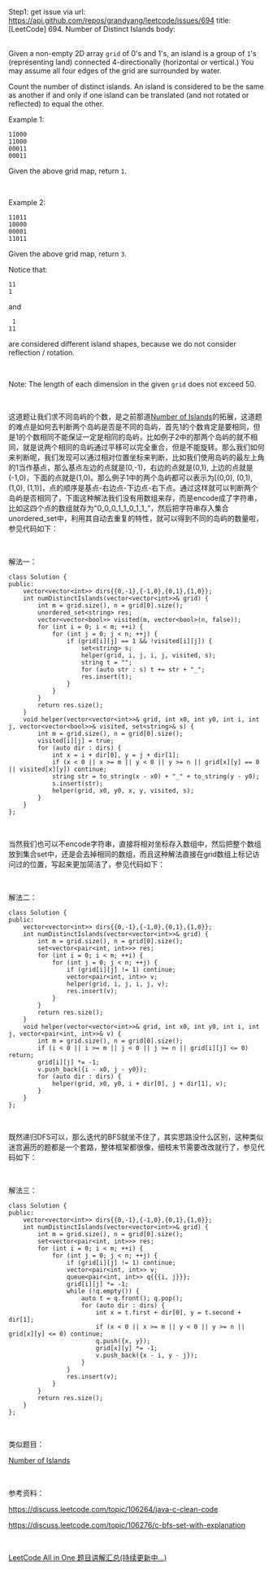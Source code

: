 Step1: get issue via url: https://api.github.com/repos/grandyang/leetcode/issues/694 
 title:[LeetCode] 694. Number of Distinct Islands 
 body:  
  

Given a non-empty 2D array `grid` of 0's and 1's, an island is a group of `1`'s (representing land) connected 4-directionally (horizontal or vertical.) You may assume all four edges of the grid are surrounded by water.

Count the number of distinct islands. An island is considered to be the same as another if and only if one island can be translated (and not rotated or reflected) to equal the other.

Example 1:
    
    
    11000
    11000
    00011
    00011
    

Given the above grid map, return `1`.

 

Example 2:
    
    
    11011
    10000
    00001
    11011

Given the above grid map, return `3`.  
  
Notice that:
    
    
    11
    1
    

and
    
    
     1
    11
    

are considered different island shapes, because we do not consider reflection / rotation.

 

Note: The length of each dimension in the given `grid` does not exceed 50.

 

这道题让我们求不同岛屿的个数，是之前那道[Number of Islands](http://www.cnblogs.com/grandyang/p/4402656.html)的拓展，这道题的难点是如何去判断两个岛屿是否是不同的岛屿，首先1的个数肯定是要相同，但是1的个数相同不能保证一定是相同的岛屿，比如例子2中的那两个岛屿的就不相同，就是说两个相同的岛屿通过平移可以完全重合，但是不能旋转。那么我们如何来判断呢，我们发现可以通过相对位置坐标来判断，比如我们使用岛屿的最左上角的1当作基点，那么基点左边的点就是(0,-1)，右边的点就是(0,1), 上边的点就是(-1,0)，下面的点就是(1,0)。那么例子1中的两个岛屿都可以表示为[(0,0), (0,1), (1,0), (1,1)]，点的顺序是基点-右边点-下边点-右下点。通过这样就可以判断两个岛屿是否相同了，下面这种解法我们没有用数组来存，而是encode成了字符串，比如这四个点的数组就存为"0_0_0_1_1_0_1_1_"，然后把字符串存入集合unordered_set中，利用其自动去重复的特性，就可以得到不同的岛屿的数量啦，参见代码如下：

 

解法一：
    
    
    class Solution {
    public:
        vector<vector<int>> dirs{{0,-1},{-1,0},{0,1},{1,0}};
        int numDistinctIslands(vector<vector<int>>& grid) {
            int m = grid.size(), n = grid[0].size();
            unordered_set<string> res;
            vector<vector<bool>> visited(m, vector<bool>(n, false));
            for (int i = 0; i < m; ++i) {
                for (int j = 0; j < n; ++j) {
                    if (grid[i][j] == 1 && !visited[i][j]) {
                        set<string> s;
                        helper(grid, i, j, i, j, visited, s);
                        string t = "";
                        for (auto str : s) t += str + "_";
                        res.insert(t);
                    }
                }
            }
            return res.size();
        }
        void helper(vector<vector<int>>& grid, int x0, int y0, int i, int j, vector<vector<bool>>& visited, set<string>& s) {
            int m = grid.size(), n = grid[0].size();
            visited[i][j] = true;
            for (auto dir : dirs) {
                int x = i + dir[0], y = j + dir[1];
                if (x < 0 || x >= m || y < 0 || y >= n || grid[x][y] == 0 || visited[x][y]) continue;
                string str = to_string(x - x0) + "_" + to_string(y - y0);
                s.insert(str);
                helper(grid, x0, y0, x, y, visited, s);
            }
        }
    };

 

当然我们也可以不encode字符串，直接将相对坐标存入数组中，然后把整个数组放到集合set中，还是会去掉相同的数组，而且这种解法直接在grid数组上标记访问过的位置，写起来更加简洁了，参见代码如下：

 

解法二：
    
    
    class Solution {
    public:
        vector<vector<int>> dirs{{0,-1},{-1,0},{0,1},{1,0}};
        int numDistinctIslands(vector<vector<int>>& grid) {
            int m = grid.size(), n = grid[0].size();
            set<vector<pair<int, int>>> res;
            for (int i = 0; i < m; ++i) {
                for (int j = 0; j < n; ++j) {
                    if (grid[i][j] != 1) continue;
                    vector<pair<int, int>> v;
                    helper(grid, i, j, i, j, v);
                    res.insert(v);
                }
            }
            return res.size();
        }
        void helper(vector<vector<int>>& grid, int x0, int y0, int i, int j, vector<pair<int, int>>& v) {
            int m = grid.size(), n = grid[0].size();
            if (i < 0 || i >= m || j < 0 || j >= n || grid[i][j] <= 0) return;
            grid[i][j] *= -1;
            v.push_back({i - x0, j - y0});
            for (auto dir : dirs) {
                helper(grid, x0, y0, i + dir[0], j + dir[1], v);
            }
        }
    };

 

既然递归DFS可以，那么迭代的BFS就坐不住了，其实思路没什么区别，这种类似迷宫遍历的题都是一个套路，整体框架都很像，细枝末节需要改改就行了，参见代码如下：

 

解法三：
    
    
    class Solution {
    public:
        vector<vector<int>> dirs{{0,-1},{-1,0},{0,1},{1,0}};
        int numDistinctIslands(vector<vector<int>>& grid) {
            int m = grid.size(), n = grid[0].size();
            set<vector<pair<int, int>>> res;
            for (int i = 0; i < m; ++i) {
                for (int j = 0; j < n; ++j) {
                    if (grid[i][j] != 1) continue;
                    vector<pair<int, int>> v;
                    queue<pair<int, int>> q{{{i, j}}};
                    grid[i][j] *= -1;
                    while (!q.empty()) {
                        auto t = q.front(); q.pop();
                        for (auto dir : dirs) {
                            int x = t.first + dir[0], y = t.second + dir[1];
                            if (x < 0 || x >= m || y < 0 || y >= n || grid[x][y] <= 0) continue;
                            q.push({x, y});
                            grid[x][y] *= -1;
                            v.push_back({x - i, y - j});
                        }
                    }
                    res.insert(v);
                }
            }
            return res.size();
        }
    };

 

类似题目：

[Number of Islands](http://www.cnblogs.com/grandyang/p/4402656.html)

 

参考资料：

<https://discuss.leetcode.com/topic/106264/java-c-clean-code>

<https://discuss.leetcode.com/topic/106276/c-bfs-set-with-explanation>

 

[LeetCode All in One 题目讲解汇总(持续更新中...)](http://www.cnblogs.com/grandyang/p/4606334.html)
